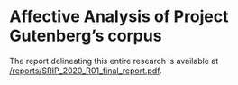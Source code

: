 # Affective Analysis of Project Gutenberg’s corpus
The report delineating this entire research is available at [/reports/SRIP_2020_R01_final_report.pdf](https://github.com/yuganshjain/Affective-analysis/SRIP_2020_R01_final_report.pdf).
